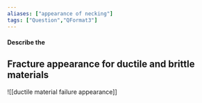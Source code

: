```yaml
---
aliases: ["appearance of necking"]
tags: ["Question","QFormat3"]
---
```


#### Describe the
## Fracture appearance for ductile and brittle materials

![[ductile material failure appearance]]
